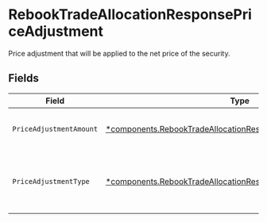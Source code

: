 # RebookTradeAllocationResponsePriceAdjustment

Price adjustment that will be applied to the net price of the security.


## Fields

| Field                                                                                                                                           | Type                                                                                                                                            | Required                                                                                                                                        | Description                                                                                                                                     | Example                                                                                                                                         |
| ----------------------------------------------------------------------------------------------------------------------------------------------- | ----------------------------------------------------------------------------------------------------------------------------------------------- | ----------------------------------------------------------------------------------------------------------------------------------------------- | ----------------------------------------------------------------------------------------------------------------------------------------------- | ----------------------------------------------------------------------------------------------------------------------------------------------- |
| `PriceAdjustmentAmount`                                                                                                                         | [*components.RebookTradeAllocationResponsePriceAdjustmentAmount](../../models/components/rebooktradeallocationresponsepriceadjustmentamount.md) | :heavy_minus_sign:                                                                                                                              | Total monetary value of the price_adjustment                                                                                                    | {<br/>"value": "56.15"<br/>}                                                                                                                    |
| `PriceAdjustmentType`                                                                                                                           | [*components.RebookTradeAllocationResponsePriceAdjustmentType](../../models/components/rebooktradeallocationresponsepriceadjustmenttype.md)     | :heavy_minus_sign:                                                                                                                              | The type of price adjustment being applied by the broker to the net price of the security.                                                      | MARKUP                                                                                                                                          |